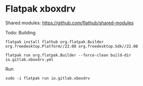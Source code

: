 # Flatpak xboxdrv

Shared modules: https://github.com/flathub/shared-modules

Todo: Building

`flatpak install flathub org.flatpak.Builder org.freedesktop.Platform//22.08 org.freedesktop.Sdk//22.08`

`flatpak run org.flatpak.Builder --force-clean build-dir io.gitlab.xboxdrv.yml`

Run

`sudo -i flatpak run io.gitlab.xboxdrv`
